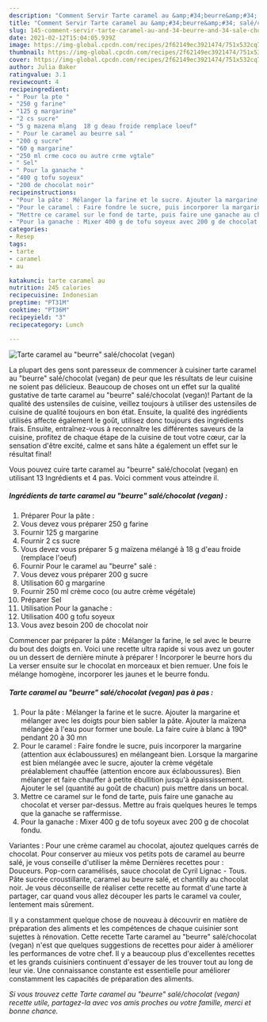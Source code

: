 ```yaml
---
description: "Comment Servir Tarte caramel au &amp;#34;beurre&amp;#34; salé/chocolat (vegan)"
title: "Comment Servir Tarte caramel au &amp;#34;beurre&amp;#34; salé/chocolat (vegan)"
slug: 145-comment-servir-tarte-caramel-au-and-34-beurre-and-34-sale-chocolat-vegan
date: 2021-02-12T15:04:05.939Z
image: https://img-global.cpcdn.com/recipes/2f62149ec3921474/751x532cq70/tarte-caramel-au-beurre-salechocolat-vegan-photo-principale-de-la-recette.jpg
thumbnail: https://img-global.cpcdn.com/recipes/2f62149ec3921474/751x532cq70/tarte-caramel-au-beurre-salechocolat-vegan-photo-principale-de-la-recette.jpg
cover: https://img-global.cpcdn.com/recipes/2f62149ec3921474/751x532cq70/tarte-caramel-au-beurre-salechocolat-vegan-photo-principale-de-la-recette.jpg
author: Julia Baker
ratingvalue: 3.1
reviewcount: 4
recipeingredient:
- " Pour la pte "
- "250 g farine"
- "125 g margarine"
- "2 cs sucre"
- "5 g mazena mlang  18 g deau froide remplace loeuf"
- " Pour le caramel au beurre sal "
- "200 g sucre"
- "60 g margarine"
- "250 ml crme coco ou autre crme vgtale"
- " Sel"
- " Pour la ganache "
- "400 g tofu soyeux"
- "200 de chocolat noir"
recipeinstructions:
- "Pour la pâte : Mélanger la farine et le sucre. Ajouter la margarine et mélanger avec les doigts pour bien sabler la pâte. Ajouter la maïzena mélangée à l&#39;eau pour former une boule. La faire cuire à blanc à 190° pendant 20 à 30 mn"
- "Pour le caramel : Faire fondre le sucre, puis incorporer la margarine (attention aux éclaboussures) en mélangeant bien. Lorsque la margarine est bien mélangée avec le sucre, ajouter la crème végétale préalablement chauffée (attention encore aux éclaboussures). Bien mélanger et faire chauffer à petite ébullition jusqu&#39;à épaississement. Ajouter le sel (quantité au goût de chacun) puis mettre dans un bocal."
- "Mettre ce caramel sur le fond de tarte, puis faire une ganache au chocolat et verser par-dessus. Mettre au frais quelques heures le temps que la ganache se raffermisse."
- "Pour la ganache : Mixer 400 g de tofu soyeux avec 200 g de chocolat fondu."
categories:
- Resep
tags:
- tarte
- caramel
- au

katakunci: tarte caramel au 
nutrition: 245 calories
recipecuisine: Indonesian
preptime: "PT31M"
cooktime: "PT36M"
recipeyield: "3"
recipecategory: Lunch

---
```



![Tarte caramel au &#34;beurre&#34; salé/chocolat (vegan)](https://img-global.cpcdn.com/recipes/2f62149ec3921474/751x532cq70/tarte-caramel-au-beurre-salechocolat-vegan-photo-principale-de-la-recette.jpg)

La plupart des gens sont paresseux de commencer à cuisiner tarte caramel au &#34;beurre&#34; salé/chocolat (vegan) de peur que les résultats de leur cuisine ne soient pas délicieux. Beaucoup de choses ont un effet sur la qualité gustative de tarte caramel au &#34;beurre&#34; salé/chocolat (vegan)! Partant de la qualité des ustensiles de cuisine, veillez toujours à utiliser des ustensiles de cuisine de qualité toujours en bon état. Ensuite, la qualité des ingrédients utilisés affecte également le goût, utilisez donc toujours des ingrédients frais. Ensuite, entraînez-vous à reconnaître les différentes saveurs de la cuisine, profitez de chaque étape de la cuisine de tout votre cœur, car la sensation d'être excité, calme et sans hâte a également un effet sur le résultat final!

<!--inarticleads1-->

Vous pouvez cuire tarte caramel au &#34;beurre&#34; salé/chocolat (vegan) en utilisant 13 Ingrédients et 4 pas. Voici comment vous atteindre il.

##### Ingrédients de tarte caramel au &#34;beurre&#34; salé/chocolat (vegan) :

1. Préparer  Pour la pâte :
1. Vous devez vous préparer 250 g farine
1. Fournir 125 g margarine
1. Fournir 2 cs sucre
1. Vous devez vous préparer 5 g maïzena mélangé à 18 g d&#39;eau froide (remplace l&#39;oeuf)
1. Fournir  Pour le caramel au &#34;beurre&#34; salé :
1. Vous devez vous préparer 200 g sucre
1. Utilisation 60 g margarine
1. Fournir 250 ml crème coco (ou autre crème végétale)
1. Préparer  Sel
1. Utilisation  Pour la ganache :
1. Utilisation 400 g tofu soyeux
1. Vous avez besoin 200 de chocolat noir


Commencer par préparer la pâte : Mélanger la farine, le sel avec le beurre du bout des doigts en. Voici une recette ultra rapide si vous avez un gouter ou un dessert de dernière minute à préparer ! Incorporer le beurre hors du La verser ensuite sur le chocolat en morceaux et bien remuer. Une fois le mélange homogène, incorporer les jaunes et le beurre fondu. 

<!--inarticleads2-->

##### Tarte caramel au &#34;beurre&#34; salé/chocolat (vegan) pas à pas :

1. Pour la pâte : Mélanger la farine et le sucre. Ajouter la margarine et mélanger avec les doigts pour bien sabler la pâte. Ajouter la maïzena mélangée à l&#39;eau pour former une boule. La faire cuire à blanc à 190° pendant 20 à 30 mn
1. Pour le caramel : Faire fondre le sucre, puis incorporer la margarine (attention aux éclaboussures) en mélangeant bien. Lorsque la margarine est bien mélangée avec le sucre, ajouter la crème végétale préalablement chauffée (attention encore aux éclaboussures). Bien mélanger et faire chauffer à petite ébullition jusqu&#39;à épaississement. Ajouter le sel (quantité au goût de chacun) puis mettre dans un bocal.
1. Mettre ce caramel sur le fond de tarte, puis faire une ganache au chocolat et verser par-dessus. Mettre au frais quelques heures le temps que la ganache se raffermisse.
1. Pour la ganache : Mixer 400 g de tofu soyeux avec 200 g de chocolat fondu.


Variantes : Pour une crème caramel au chocolat, ajoutez quelques carrés de chocolat. Pour conserver au mieux vos petits pots de caramel au beurre salé, je vous conseille d&#39;utiliser la même Dernières recettes pour : Douceurs. Pop-corn caramélisés, sauce chocolat de Cyril Lignac - Tous. Pâte sucrée croustillante, caramel au beurre salé, et chantilly au chocolat noir. Je vous déconseille de réaliser cette recette au format d&#39;une tarte à partager, car quand vous allez découper les parts le caramel va couler, lentement mais sûrement. 

<!--inarticleads1-->

<p>
Il y a constamment quelque chose de nouveau à découvrir en matière de préparation des aliments et les compétences de chaque cuisinier sont sujettes à rénovation. Cette recette Tarte caramel au &#34;beurre&#34; salé/chocolat (vegan) n'est que quelques suggestions de recettes pour aider à améliorer les performances de votre chef. Il y a beaucoup plus d'excellentes recettes et les grands cuisiniers continuent d'essayer de les trouver tout au long de leur vie. Une connaissance constante est essentielle pour améliorer constamment les capacités de préparation des aliments.
</p>

<p>
<i>Si vous trouvez cette Tarte caramel au &#34;beurre&#34; salé/chocolat (vegan) recette utile, partagez-la avec vos amis proches ou votre famille, merci et bonne chance.</i>
</p>
